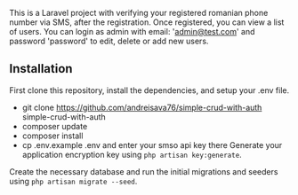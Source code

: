 

This is a Laravel project with verifying your registered romanian phone number via SMS, after the registration. Once registered, you can view a list of users. You can login as admin with email: 'admin@test.com' and password 'password' to edit, delete or add new users.

## Installation

First clone this repository, install the dependencies, and setup your .env file.

- git clone https://github.com/andreisava76/simple-crud-with-auth simple-crud-with-auth
- composer update
- composer install
- cp .env.example .env and enter your smso api key there
Generate your application encryption key using `php artisan key:generate`.

Create the necessary database and run the initial migrations and seeders using `php artisan migrate --seed`.
